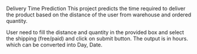Delivery Time Prediction
This project predicts the time required to deliver the product based on the distance of the user from warehouse and ordered quantity.

User need to fill the distance and quantity in the provided box and select the shipping (free/paid) and click on submit button.
The output is in hours. which can be converted into Day, Date.